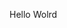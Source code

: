 Hello Wolrd









































































































































































































































































































































































































































































































































































































































































































































































































































































































































































































































































































































































































































































































































































































































































































































































































































































































































































































































































































































































































































































































































































































































































































































































































































































































































































































































































































































































































































































































































































































































































































































































































































































































































































































































































































































































































































































































































































































































































































































































































































































































































































































































































































































































































































































































































































































